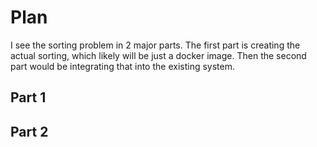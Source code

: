 # Plan
I see the sorting problem in 2 major parts. The first part is creating the actual sorting, which likely will be just a docker image. Then the second part would be integrating that into the existing system. 

## Part 1

## Part 2
